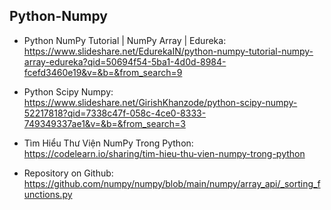 ## Python-Numpy

-   Python NumPy Tutorial | NumPy Array | Edureka:
    https://www.slideshare.net/EdurekaIN/python-numpy-tutorial-numpy-array-edureka?qid=50694f54-5ba1-4d0d-8984-fcefd3460e19&v=&b=&from_search=9

-   Python Scipy Numpy:
    https://www.slideshare.net/GirishKhanzode/python-scipy-numpy-52217818?qid=7338c47f-058c-4ce0-8333-749349337ae1&v=&b=&from_search=3

-   Tìm Hiểu Thư Viện NumPy Trong Python:
    https://codelearn.io/sharing/tim-hieu-thu-vien-numpy-trong-python

-   Repository on Github:
    https://github.com/numpy/numpy/blob/main/numpy/array_api/_sorting_functions.py


